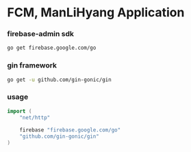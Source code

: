 FCM, ManLiHyang Application
=========================

### firebase-admin sdk
```bash
go get firebase.google.com/go
```

### gin framework
```bash
go get -u github.com/gin-gonic/gin
```

### usage 
```go
import (
    "net/http"
    
	firebase "firebase.google.com/go"
	"github.com/gin-gonic/gin"
)
```